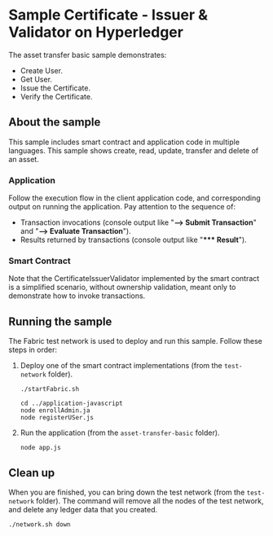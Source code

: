 # Sample Certificate - Issuer & Validator on Hyperledger

The asset transfer basic sample demonstrates:

- Create User.
- Get User.
- Issue the Certificate.
- Verify the Certificate.

## About the sample

This sample includes smart contract and application code in multiple languages. This sample shows create, read, update, transfer and delete of an asset.


### Application

Follow the execution flow in the client application code, and corresponding output on running the application. Pay attention to the sequence of:

- Transaction invocations (console output like "**--> Submit Transaction**" and "**--> Evaluate Transaction**").
- Results returned by transactions (console output like "**\*\*\* Result**").

### Smart Contract

Note that the CertificateIssuerValidator implemented by the smart contract is a simplified scenario, without ownership validation, meant only to demonstrate how to invoke transactions.

## Running the sample

The Fabric test network is used to deploy and run this sample. Follow these steps in order:

1. Deploy one of the smart contract implementations (from the `test-network` folder).
   ```
   ./startFabric.sh

   cd ../application-javascript
   node enrollAdmin.ja
   node registerUSer.js
   ```

1. Run the application (from the `asset-transfer-basic` folder).
   ```
   node app.js

   ```

## Clean up

When you are finished, you can bring down the test network (from the `test-network` folder). The command will remove all the nodes of the test network, and delete any ledger data that you created.

```
./network.sh down
```
